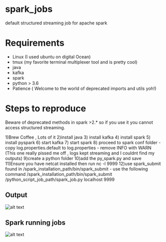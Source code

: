 # spark_jobs
default structured streaming job for apache spark

# Requirements
 - Linux (I used ubuntu on digital Ocean)
 - tmux (my favorite terminal multiplexer tool and is pretty cool)
 -  java 
 -  kafka
 -  spark
 -  python > 3.6
 -  Patience ( Welcome to the world of deprecated imports and utils yoh!)
 
# Steps to reproduce

Beware of deprecated methods in spark >2.* so if you use it you cannot access structured streaming.

1)Brew Coffee , Lots of it
2)install java
3) install kafka
4) install spark
5) install pyspark
6) start kafka
7) start spark
8) proceed to spark conf folder 
    - copy log.properties.default to log.properties
    - remove INFO with WARN (This one really pissed me off , logs kept streaming and I couldnt find my outputs)
9)create a python folder
10)add the py_spark.py and save
11)Ensure you have netcat installed then run nc -l 9999
12)use spark_submit found in /spark_installation_path/bin/spark_submit
    - use the following command  /spark_installation_path/bin/spark_submit  /python_script_job_path/spark_job.py localhost 9999
    
 ## Output

![alt text](https://github.com/davidmungai/spark_jobs/blob/main/Capture.PNG?raw=true)

## Spark running jobs
![alt text](https://github.com/davidmungai/spark_jobs/blob/main/Capture2.PNG?raw=true)
